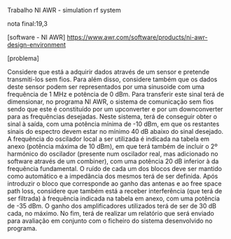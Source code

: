 Trabalho NI AWR - simulation rf system

nota final:19,3

[software - NI AWR]
https://www.awr.com/software/products/ni-awr-design-environment

[problema] 

Considere que está a adquirir dados através de um sensor e pretende transmiti-los sem fios. Para além disso, considere também que os dados deste sensor podem ser representados por uma sinusoide com uma frequência de 1 MHz e potência de 0 dBm. Para transferir este sinal terá de dimensionar, no programa NI AWR, o sistema de comunicação sem fios sendo que este é constituído por um upconverter e por um downconverter para as frequências desejadas. Neste sistema, terá de conseguir obter o sinal à saída, com uma potência mínima de -10 dBm, em que os restantes sinais do espectro devem estar no mínimo 40 dB abaixo do sinal desejado.
A frequência do oscilador local a ser utilizada é indicada na tabela em anexo (potência máxima de 10 dBm), em que terá também de incluir o 2º harmónico do oscilador (presente num oscilador real, mas adicionado no software através de um combiner), com uma potência 20 dB inferior à da frequência fundamental. O ruído de cada um dos blocos deve ser mantido como automático e a impedância dos mesmos terá de ser definida. Após introduzir o bloco que corresponde ao ganho das antenas e ao free space path loss, considere que também está a receber interferência (que terá de ser filtrada) à frequência indicada na tabela em anexo, com uma potência de -35 dBm. O ganho dos amplificadores utilizados terá de ser de 30 dB cada, no máximo.
No fim, terá de realizar um relatório que será enviado para avaliação em conjunto com o ficheiro do sistema desenvolvido no programa.
